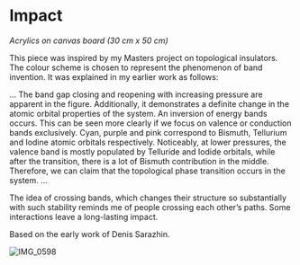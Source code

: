 # Impact
_Acrylics on canvas board (30 cm x 50 cm)_

This piece was inspired by my Masters project on topological insulators. The colour
scheme is chosen to represent the phenomenon of band invention. It was explained in my
earlier work as follows:

... The band gap closing and reopening with increasing pressure are apparent in the figure. 
Additionally, it demonstrates a definite change in the atomic orbital properties of
the system. An inversion of energy bands occurs. This can be seen more clearly if we
focus on valence or conduction bands exclusively. Cyan, purple and pink correspond to
Bismuth, Tellurium and Iodine atomic orbitals respectively. Noticeably, at lower pressures, 
the valence band is mostly populated by Telluride and Iodide orbitals, while after
the transition, there is a lot of Bismuth contribution in the middle. Therefore, we can
claim that the topological phase transition occurs in the system. ...

The idea of crossing bands, which changes their structure so substantially with such
stability reminds me of people crossing each other’s paths. Some interactions leave a
long-lasting impact.

Based on the early work of Denis Sarazhin.

![IMG_0598](https://github.com/KsenijaKovalenka/ksenijakovalenka.github.io/assets/83072550/52c4bfce-434f-4fbf-866f-02cc0980df98)
